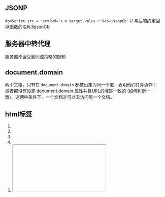 ## JSONP

`domScript.src = 'xxx?wd='+ e.target.value +'&cb=jsonpCb'` // 与后端约定回掉函数的名称为jsonCb

## 服务器中转代理

服务器不会受到同源策略的限制

## document.domain

两个文档，只有在 `document.domain` 都被设定为同一个值，表明他们打算协作；或者都没有设定 document.domain 属性并且URL的域是一致的 (如何判断一致)，这两种条件下，一个文档才可以去访问另一个文档。

## html标签

1. <script src="..."></script>
2. <link rel="stylesheet" href="...">
3. <img src="">
4. <vedio>
5. <iframe src="">

## hash

利用hash改变不会导致浏览器刷新的原理

## window.postMessage


## CROS
`origin`字段在请求的时候自动添加
 ### 简单请求
 方法为`HEAD、POST、GET`之一, 请求头为`Accept、Accept-Language、Content-Language`,`Content-Type`：只限于三个值`application/x-www-form-urlencoded、multipart/form-data、text/plain`。

 服务端再返回头中设置:
1. `Access-Control-Allow-Origin`： 该字段是必须的。它的值要么是请求时Origin字段的值，表示我服务器端允许以该origin为地址的客户端跨域请求。要么是一个*，表示接受任意origin的请求。

2. `Access-Control-Expose-Headers`： 该字段可选。CORS请求时，XMLHttpRequest对象的getResponseHeader()方法只能拿到6个基本字段：`Cache-Control、Content-Language、Content-Type、Expires、Last-Modified、Pragma`。如果想拿到其他字段，就必须在Access-Control-Expose-Headers以一个字符串，内部以逗号分隔来指定客户端能够取到其他哪些头部字段。

3. `Access-Control-Allow-Credentials`： 这个字段可选。 如果浏览器在请求的时候想要自动携带该域名下面的cookies。第一，服务器端在响应的时候需要将该值设为true。第二，在客户端，需要将XMLHttpRequest对象的withCredentials设置为true。第三，返回的Access-Control-Allow-Origin不能设为星号，必须指定明确的、与请求网页一致。 关于cookies,可以参考我的这篇博客，或等我更新cookie的demo

 ### 非简单请求
  #### 预请求
  如果浏览器根据此次请求方法和请求头识别出这是一个非简单请求的话，会自动发送一次预请求, 将该请求的method设置为options。并在头部添加上origin头部。除此之外，还要根据此次请求的内容，自动在请求头添加一些必要字段,这些字段如下。

1. `Access-Control-Request-Method`： 此次请求(注意这里指的不是预请求)用到的方法名

2. `Access-Control-Request-Headers`: 该字段是一个逗号分隔的字符串。如果请求中，发送除了简单请求中之外的头部信息，这里会自动列出来，表示这次请求需要发送的额外的头部信息有哪些。

  #### 响应预请求
  同时在服务器端，当我们通过请求方法识别出这个一个options的时候，也需要针对这种情况给予客户端响应，以便告知浏览器这次跨域请求是否被得到了允许
1. `Access-Control-Allow-Origin`： 这里和简单请求一样。

2. `Access-Control-Allow-Methods`： 该字段必需，它的值是逗号分隔的一个字符串。注意，返回的是所有支持的方法，而不单是浏览器请求的那个方法。这是为了避免多次"预检"请求。

3. `Access-Control-Allow-Headers`： 如果浏览器请求包括Access-Control-Request-Headers字段，则Access-Control-Allow-Headers字段是必需的。它也是一个逗号分隔的字符串，表明服务器支持的所有头信息字段，不限于浏览器在"预检"中请求的字段

4. `Access-Control-Allow-Credentials`: 和简单请求中一样。

5. `Access-Control-Max-Age`： 该字段可选，用来指定本次预检请求的有效期，单位为秒。在此期间，不用发出另一条预检请求。


